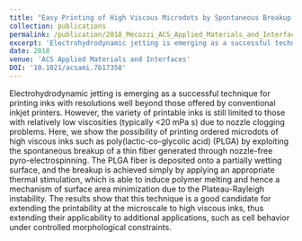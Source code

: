 ```yaml
---
title: "Easy Printing of High Viscous Microdots by Spontaneous Breakup of Thin Fibers"
collection: publications
permalink: /publication/2018_Mecozzi_ACS_Applied_Materials_and_Interfaces
excerpt: 'Electrohydrodynamic jetting is emerging as a successful technique for printing inks with resolutions well beyond those offered by conventional inkjet printers. However, the variety of printable inks is still limited to those with relatively low viscosities (typically <20 mPa s) due to nozzle clogging problems. Here, we show the possibility of printing ordered microdots of high viscous inks such as poly(lactic-co-glycolic acid) (PLGA) by exploiting the spontaneous breakup of a thin fiber generated through nozzle-free pyro-electrospinning. The PLGA fiber is deposited onto a partially wetting surface, and the breakup is achieved simply by applying an appropriate thermal stimulation, which is able to induce polymer melting and hence a mechanism of surface area minimization due to the Plateau-Rayleigh instability. The results show that this technique is a good candidate for extending the printability at the microscale to high viscous inks, thus extending their applicability to additional applications, such as cell behavior under controlled morphological constraints.'
date: 2018
venue: 'ACS Applied Materials and Interfaces'
DOI: '10.1021/acsami.7b17358'
---
```

Electrohydrodynamic jetting is emerging as a successful technique for printing inks with resolutions well beyond those offered by conventional inkjet printers. However, the variety of printable inks is still limited to those with relatively low viscosities (typically <20 mPa s) due to nozzle clogging problems. Here, we show the possibility of printing ordered microdots of high viscous inks such as poly(lactic-co-glycolic acid) (PLGA) by exploiting the spontaneous breakup of a thin fiber generated through nozzle-free pyro-electrospinning. The PLGA fiber is deposited onto a partially wetting surface, and the breakup is achieved simply by applying an appropriate thermal stimulation, which is able to induce polymer melting and hence a mechanism of surface area minimization due to the Plateau-Rayleigh instability. The results show that this technique is a good candidate for extending the printability at the microscale to high viscous inks, thus extending their applicability to additional applications, such as cell behavior under controlled morphological constraints.
